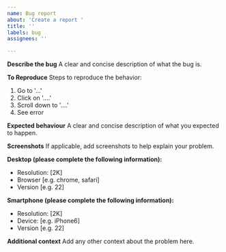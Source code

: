 ```yaml
---
name: Bug report
about: 'Create a report '
title: ''
labels: bug
assignees: ''

---
```


**Describe the bug**
A clear and concise description of what the bug is.

**To Reproduce**
Steps to reproduce the behavior:
1. Go to '...'
2. Click on '....'
3. Scroll down to '....'
4. See error

**Expected behaviour**
A clear and concise description of what you expected to happen.

**Screenshots**
If applicable, add screenshots to help explain your problem.

**Desktop (please complete the following information):**
 - Resolution: [2K]
 - Browser [e.g. chrome, safari]
 - Version [e.g. 22]

**Smartphone (please complete the following information):**
 - Resolution: [2K]
 - Device: [e.g. iPhone6]
 - Version [e.g. 22]

**Additional context**
Add any other context about the problem here.
